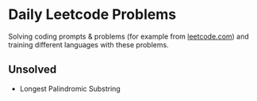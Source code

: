 # Daily Leetcode Problems

Solving coding prompts & problems (for example from [leetcode.com](https://www.leetcode.com)) and training different languages with these problems.

## Unsolved

-   Longest Palindromic Substring
